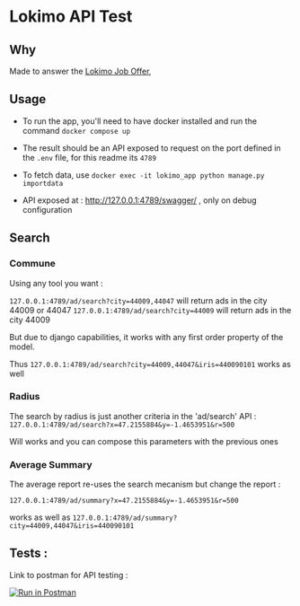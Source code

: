 # Lokimo API Test

## Why

Made to answer
the [Lokimo Job Offer](https://lokimo.notion.site/Test-technique-d-veloppeur-backend-eb5cccdb2ee744daa7eca404b38267bb),

## Usage

- To run the app, you'll need to have docker installed and run the command `docker compose up`

- The result should be an API exposed to request on the port defined in the `.env` file, for this readme its `4789`

- To fetch data, use `docker exec -it lokimo_app python manage.py importdata`

- API exposed at : http://127.0.0.1:4789/swagger/ , only on debug configuration

## Search

### Commune

Using any tool you want :

`127.0.0.1:4789/ad/search?city=44009,44047` will return ads in the city 44009 or 44047
`127.0.0.1:4789/ad/search?city=44009` will return ads in the city 44009

But due to django capabilities, it works with any first order property of the model.

Thus `127.0.0.1:4789/ad/search?city=44009,44047&iris=440090101` works as well

### Radius

The search by radius is just another criteria in the 'ad/search' API :
`127.0.0.1:4789/ad/search?x=47.2155884&y=-1.4653951&r=500`

Will works and you can compose this parameters with the previous ones

### Average Summary

The average report re-uses the search mecanism but change the report :

`127.0.0.1:4789/ad/summary?x=47.2155884&y=-1.4653951&r=500`

works as well as
`127.0.0.1:4789/ad/summary?city=44009,44047&iris=440090101`

## Tests :

Link to postman for API testing :

[![Run in Postman](https://run.pstmn.io/button.svg)](https://app.getpostman.com/run-collection/3578733-5d184ae9-a6f4-42a4-9818-e20aaf2e052b?action=collection%2Ffork&collection-url=entityId%3D3578733-5d184ae9-a6f4-42a4-9818-e20aaf2e052b%26entityType%3Dcollection%26workspaceId%3D820084a1-60de-4880-8df5-1e6e7432c9d6)
